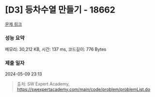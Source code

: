 # [D3] 등차수열 만들기 - 18662 

[문제 링크](https://swexpertacademy.com/main/code/problem/problemDetail.do?contestProbId=AYo-e9EKmGoDFAQI) 

### 성능 요약

메모리: 30,212 KB, 시간: 137 ms, 코드길이: 776 Bytes

### 제출 일자

2024-05-09 23:13



> 출처: SW Expert Academy, https://swexpertacademy.com/main/code/problem/problemList.do